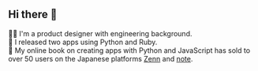 ## Hi there 👋
🧑‍💻 I'm a product designer with engineering background.  
🌱 I released two apps using Python and Ruby.  
📕 My online book on creating apps with Python and JavaScript has sold to over 50 users on the Japanese platforms [Zenn](https://zenn.dev/fujiikayo/books/fc501522bcff6e) and [note](https://note.com/kcatyo/m/mc4a622868c73).  

<!--
**kayofujii/kayofujii** is a ✨ _special_ ✨ repository because its `README.md` (this file) appears on your GitHub profile.

Here are some ideas to get you started:

- 🔭 I’m currently working on ...
- 🌱 I’m currently learning ...
- 👯 I’m looking to collaborate on ...
- 🤔 I’m looking for help with ...
- 💬 Ask me about ...
- 📫 How to reach me: ...
- 😄 Pronouns: ...
- ⚡ Fun fact: ...
-->
